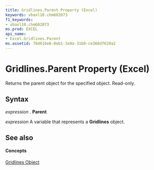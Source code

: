 ```yaml
---
title: Gridlines.Parent Property (Excel)
keywords: vbaxl10.chm602073
f1_keywords:
- vbaxl10.chm602073
ms.prod: EXCEL
api_name:
- Excel.Gridlines.Parent
ms.assetid: 78d616e6-0eb1-3a9a-31b0-ce368df620a2
---
```



# Gridlines.Parent Property (Excel)

Returns the parent object for the specified object. Read-only.


## Syntax

 _expression_ . **Parent**

 _expression_ A variable that represents a **Gridlines** object.


## See also


#### Concepts


[Gridlines Object](gridlines-object-excel.md)

